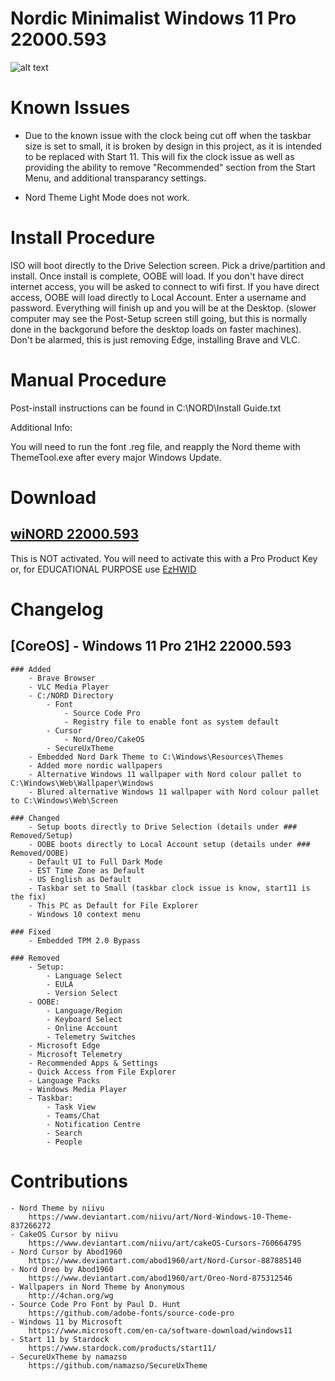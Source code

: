 # Nordic Minimalist Windows 11 Pro 22000.593

![alt text](https://i.imgur.com/dwgVPXF.png?raw=true)

# Known Issues
- Due to the known issue with the clock being cut off when the taskbar size is set to small, it is broken by design in this project, as it is intended to be replaced with Start 11. This will fix the clock issue as well as providing the ability to remove "Recommended" section from the Start Menu, and additional transparancy settings.

- Nord Theme Light Mode does not work.

# Install Procedure
ISO will boot directly to the Drive Selection screen. Pick a drive/partition and install. Once install is complete, OOBE will load. If you don't have direct internet access, you will be asked to connect to wifi first. If you have direct access, OOBE will load directly to Local Account. Enter a username and password. Everything will finish up and you will be at the Desktop. (slower computer may see the Post-Setup screen still going, but this is normally done in the backgorund before the desktop loads on faster machines). Don't be alarmed, this is just removing Edge, installing Brave and VLC.

# Manual Procedure
Post-install instructions can be found in C:\NORD\Install Guide.txt

Additional Info:

You will need to run the font .reg file, and reapply the Nord theme with ThemeTool.exe after every major Windows Update.

# Download
## [wiNORD 22000.593](https://drive.google.com/file/d/1-D10yvFcS7nzYEgEPKv6fsyzFz1xsS3U)
This is NOT activated. You will need to activate this with a Pro Product Key or, for EDUCATIONAL PURPOSE use [EzHWID](https://github.com/ExeCsrss/EzHWID)

# Changelog

## [CoreOS] - Windows 11 Pro 21H2 22000.593
	### Added
		- Brave Browser
		- VLC Media Player
		- C:/NORD Directory
			- Font
				- Source Code Pro
				- Registry file to enable font as system default
			- Cursor
				- Nord/Oreo/CakeOS
			- SecureUxTheme
		- Embedded Nord Dark Theme to C:\Windows\Resources\Themes
		- Added more nordic wallpapers
   		- Alternative Windows 11 wallpaper with Nord colour pallet to C:\Windows\Web\Wallpaper\Windows
 		- Blured alternative Windows 11 wallpaper with Nord colour pallet to C:\Windows\Web\Screen

	### Changed
		- Setup boots directly to Drive Selection (details under ### Removed/Setup)
		- OOBE boots directly to Local Account setup (details under ### Removed/OOBE)
		- Default UI to Full Dark Mode
		- EST Time Zone as Default
		- US English as Default
		- Taskbar set to Small (taskbar clock issue is know, start11 is the fix)
		- This PC as Default for File Explorer
		- Windows 10 context menu

	### Fixed
		- Embedded TPM 2.0 Bypass
    
	### Removed
		- Setup:
			- Language Select
			- EULA
			- Version Select
		- OOBE:
			- Language/Region
			- Keyboard Select
			- Online Account
			- Telemetry Switches
		- Microsoft Edge
		- Microsoft Telemetry
		- Recommended Apps & Settings
		- Quick Access from File Explorer
		- Language Packs
		- Windows Media Player
		- Taskbar:
			- Task View
			- Teams/Chat
			- Notification Centre
			- Search
			- People

# Contributions
	- Nord Theme by niivu
		https://www.deviantart.com/niivu/art/Nord-Windows-10-Theme-837266272
	- CakeOS Cursor by niivu
		https://www.deviantart.com/niivu/art/cakeOS-Cursors-760664795
	- Nord Cursor by Abod1960
		https://www.deviantart.com/abod1960/art/Nord-Cursor-887885140
	- Nord Oreo by Abod1960
		https://www.deviantart.com/abod1960/art/Oreo-Nord-875312546
	- Wallpapers in Nord Theme by Anonymous
		http://4chan.org/wg
	- Source Code Pro Font by Paul D. Hunt
		https://github.com/adobe-fonts/source-code-pro
	- Windows 11 by Microsoft
		https://www.microsoft.com/en-ca/software-download/windows11
	- Start 11 by Stardock
		https://www.stardock.com/products/start11/
	- SecureUxTheme by namazso
		https://github.com/namazso/SecureUxTheme
